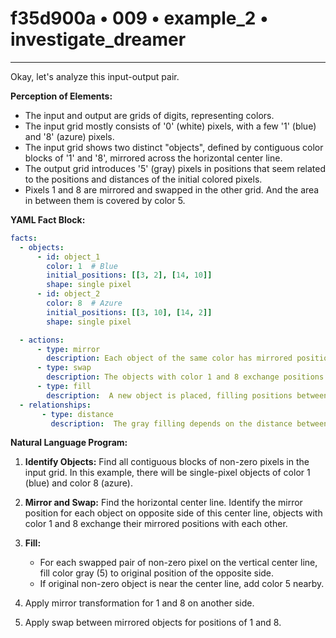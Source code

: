 # f35d900a • 009 • example_2 • investigate_dreamer

---
Okay, let's analyze this input-output pair.

**Perception of Elements:**

*   The input and output are grids of digits, representing colors.
*   The input grid mostly consists of '0' (white) pixels, with a few '1' (blue) and '8' (azure) pixels.
*    The input grid shows two distinct "objects", defined by contiguous color blocks of '1' and '8', mirrored across the horizontal center line.
*   The output grid introduces '5' (gray) pixels in positions that seem related to the positions and distances of the initial colored pixels.
*   Pixels 1 and 8 are mirrored and swapped in the other grid. And the area in between them is covered by color 5.

**YAML Fact Block:**



```yaml
facts:
  - objects:
      - id: object_1
        color: 1  # Blue
        initial_positions: [[3, 2], [14, 10]]
        shape: single pixel
      - id: object_2
        color: 8  # Azure
        initial_positions: [[3, 10], [14, 2]]
        shape: single pixel

  - actions:
      - type: mirror
        description: Each object of the same color has mirrored positions with respect to the horizontal center line.
      - type: swap
        description: The objects with color 1 and 8 exchange positions with the mirrored object.
      - type: fill
        description:  A new object is placed, filling positions between two swapped pixels with the same x coordinate with color gray.
  - relationships:
       - type: distance
         description:  The gray filling depends on the distance between swapped pixels.

```



**Natural Language Program:**

1.  **Identify Objects:** Find all contiguous blocks of non-zero pixels in the input grid. In this example, there will be single-pixel objects of color 1 (blue) and color 8 (azure).

2.  **Mirror and Swap:** Find the horizontal center line. Identify the mirror position for each object on opposite side of this center line, objects with color 1 and 8 exchange their mirrored positions with each other.

3.  **Fill:**
    * For each swapped pair of non-zero pixel on the vertical center line, fill color gray (5) to original position of the opposite side.
    * If original non-zero object is near the center line, add color 5 nearby.

4. Apply mirror transformation for 1 and 8 on another side.

5. Apply swap between mirrored objects for positions of 1 and 8.

